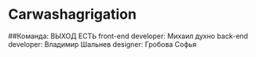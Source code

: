 # Carwashagrigation
##Команда: ВЫХОД ЕСТЬ
front-end developer: Михаил духно
back-end developer: Владимир Шальнев
designer: Гробова Софья
